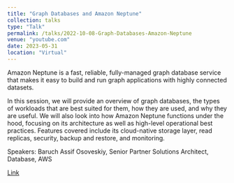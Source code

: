 ```yaml
---
title: "Graph Databases and Amazon Neptune"
collection: talks
type: "Talk"
permalink: /talks/2022-10-08-Graph-Databases-Amazon-Neptune
venue: "youtube.com"
date: 2023-05-31
location: "Virtual"
---
```


Amazon Neptune is a fast, reliable, fully-managed graph database service that makes it easy to build and run graph applications with highly connected datasets.

In this session, we will provide an overview of graph databases, the types of workloads that are best suited for them, how they are used, and why they are useful. We will also look into how Amazon Neptune functions under the hood, focusing on its architecture as well as high-level operational best practices. Features covered include its cloud-native storage layer, read replicas, security, backup and restore, and monitoring.

Speakers: Baruch Assif Osoveskiy, Senior Partner Solutions Architect, Database, AWS


[Link](https://www.youtube.com/watch?v=8YlIVwjO2d4)
